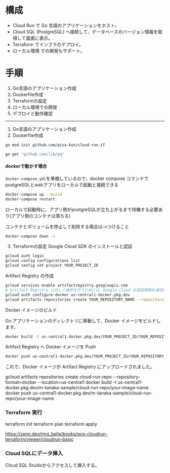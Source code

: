 # 構成
- Cloud Run で Go 言語のアプリケーションをホスト。
- Cloud SQL (PostgreSQL) へ接続して、データベースのバージョン情報を取得して画面に表示。
- Terraform でインフラのデプロイ。
- ローカル環境 での開発もサポート。

# 手順
1. Go言語のアプリケーション作成
2. Dockerfile作成
3. Terraformの設定
4. ローカル環境での開発
5. デプロイと動作確認

---

1. Go言語のアプリケーション作成
2. Dockerfile作成
```bash
go mod init github.com/pisa-kun/cloud-run-tf

go get "github.com/lib/pq"
```

#### dockerで動かす場合
`docker-compose.yml`を準備しているので、docker compose コマンドでpostgreSQLとwebアプリをローカルで起動と接続できる

```bash
docker-compose up --build
docker-compose restart
```
ローカルで起動時に、アプリ側がpostgreSQLが立ち上がるまで待機する必要あり(アプリ側のコンテナは落ちる)

コンテナとボリュームを停止して削除する場合は-vつけること
```bash
docker-compose down -v
```

3. Terraformの設定
Google Cloud SDK のインストールと認証

```bash
gcloud auth login
gcloud config configurations list
gcloud config set project YOUR_PROJECT_ID
```
Artifact Registry の作成

```bash
gcloud services enable artifactregistry.googleapis.com
# Artifact Registry に対して操作を行うためには、Google Cloud の認証情報を適切に設定する必要
gcloud auth configure-docker us-central1-docker.pkg.dev
gcloud artifacts repositories create YOUR_REPOSITORY_NAME --repository-format=docker --location=us-central1
```
Docker イメージのビルド

Go アプリケーションのディレクトリに移動して、Docker イメージをビルドします。

```bash
docker build -t us-central1-docker.pkg.dev/YOUR_PROJECT_ID/YOUR_REPOSITORY_NAME/your-image-name .
```
Artifact Registry へ Docker イメージを Push

```bash
docker push us-central1-docker.pkg.dev/YOUR_PROJECT_ID/YOUR_REPOSITORY_NAME/your-image-name
```
これで、Docker イメージが Artifact Registry にアップロードされました。

gcloud artifacts repositories create cloud-run-repo --repository-format=docker --location=us-central1
docker build -t us-central1-docker.pkg.dev/m-tanaka-sample/cloud-run-repo/your-image-name .
docker push us-central1-docker.pkg.dev/m-tanaka-sample/cloud-run-repo/your-image-name

### Terraform 実行

terraform init
terraform plan
terraform apply

https://zenn.dev/ring_belle/books/gcp-cloudrun-terraform/viewer/cloudrun-basic

### Cloud SQLにデータ挿入
Cloud SQL Stuidoからアクセスして挿入する。